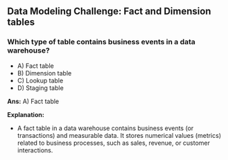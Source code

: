 ## Data Modeling Challenge: Fact and Dimension tables

### Which type of table contains business events in a data warehouse?

- A) Fact table
- B) Dimension table
- C) Lookup table
- D) Staging table

**Ans:** A) Fact table

**Explanation:**
- A fact table in a data warehouse contains business events (or transactions) and measurable data. It stores numerical values (metrics) related to business processes, such as sales, revenue, or customer interactions.